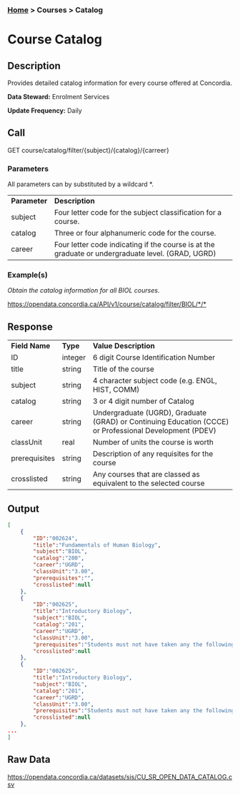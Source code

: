 ### [Home](../../README.md) > Courses > Catalog

# Course Catalog


## Description
Provides detailed catalog information for every course offered at Concordia.

**Data Steward:** Enrolment Services

**Update Frequency:** Daily

## Call
GET course/catalog/filter/{subject}/{catalog}/{carreer}

### Parameters
All parameters can by substituted by a wildcard *.
<table>
    <tr>
        <td><b>Parameter</b></td>
        <td><b>Description</b></td>
    </tr>
        <tr>
        <td>subject</td>
        <td>Four letter code for the subject classification for a course.</td>
    </tr>
    </tr>
        <tr>
        <td>catalog</td>
        <td>Three or four alphanumeric code for the course.</td>
    </tr>
    </tr>
        <tr>
        <td>career</td>
        <td>Four letter code indicating if the course is at the graduate or undergraduate level. (GRAD, UGRD)</td>
    </tr>
</table>

### Example(s)
*Obtain the catalog information for all BIOL courses.*

<https://opendata.concordia.ca/API/v1/course/catalog/filter/BIOL/*/*>

## Response
<table>
    <tr>
        <td><b>Field Name</b></td>
        <td><b>Type</b></td>
        <td><b>Value Description</b></td>
    </tr>
    <tr>
        <td>ID</td>
        <td>integer</td>
        <td>6 digit Course Identification Number</td>
    </tr>
    <tr>
        <td>title</td>
        <td>string</td>
        <td>Title of the course </td>
    </tr>
    <tr>
        <td>subject</td>
        <td>string</td>
        <td>4 character subject code (e.g. ENGL, HIST, COMM) </td>
    </tr>
    <tr>
        <td>catalog</td>
        <td>string</td>
        <td>3 or 4 digit number of Catalog</td>
    </tr>
    <tr>
        <td>career</td>
        <td>string</td>
        <td>Undergraduate (UGRD), Graduate (GRAD) or Continuing Education (CCCE) or Professional Development (PDEV) </td>
    </tr>
    <tr>
        <td>classUnit</td>
        <td>real</td>
        <td>Number of units the course is worth</td>
    </tr>
    <tr>
        <td>prerequisites</td>
        <td>string</td>
        <td>Description of any requisites for the course</td>
    </tr>
    <tr>
        <td>crosslisted</td>
        <td>string</td>
        <td>Any courses that are classed as equivalent to the selected course</td>
    </tr>
</table>

## Output
```JSON
[
    {
        "ID":"002624",
        "title":"Fundamentals of Human Biology",
        "subject":"BIOL",
        "catalog":"200",
        "career":"UGRD",
        "classUnit":"3.00",
        "prerequisites":"",
        "crosslisted":null
    },
    {
        "ID":"002625",
        "title":"Introductory Biology",
        "subject":"BIOL",
        "catalog":"201",
        "career":"UGRD",
        "classUnit":"3.00",
        "prerequisites":"Students must not have taken any the following courses: BIOL225, BIOL226, BIOL261.",
        "crosslisted":null
    },
    {
        "ID":"002625",
        "title":"Introductory Biology",
        "subject":"BIOL",
        "catalog":"201",
        "career":"UGRD",
        "classUnit":"3.00",
        "prerequisites":"Students must not have taken any the following courses: BIOL225, BIOL226, BIOL261.",
        "crosslisted":null
    },
...
]
```

## Raw Data
https://opendata.concordia.ca/datasets/sis/CU_SR_OPEN_DATA_CATALOG.csv